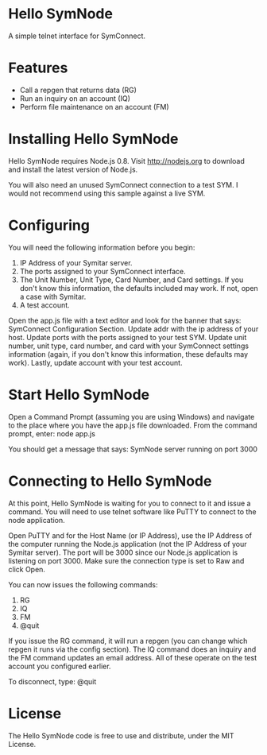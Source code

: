 # Hello SymNode

A simple telnet interface for SymConnect.

# Features

* Call a repgen that returns data (RG)
* Run an inquiry on an account (IQ)
* Perform file maintenance on an account (FM)

# Installing Hello SymNode

Hello SymNode requires Node.js 0.8. Visit http://nodejs.org to download and install the latest version of Node.js.

You will also need an unused SymConnect connection to a test SYM. I would not recommend using this sample against a live SYM.

# Configuring

You will need the following information before you begin:

1. IP Address of your Symitar server.
2. The ports assigned to your SymConnect interface.
3. The Unit Number, Unit Type, Card Number, and Card settings. If you don't know this information, the defaults included may work. If not, open a case with Symitar.
4. A test account.

Open the app.js file with a text editor and look for the banner that says: SymConnect Configuration Section. Update addr with the ip address of your host. Update ports with the ports assigned to your test SYM. Update unit number, unit type, card number, and card with your SymConnect settings information (again, if you don't know this information, these defaults may work). Lastly, update account with your test account.

# Start Hello SymNode

Open a Command Prompt (assuming you are using Windows) and navigate to the place where you have the app.js file downloaded. From the command prompt, enter: node app.js

You should get a message that says: SymNode server running on port 3000

# Connecting to Hello SymNode

At this point, Hello SymNode is waiting for you to connect to it and issue a command. You will need to use telnet software like PuTTY to connect to the node application. 

Open PuTTY and for the Host Name (or IP Address), use the IP Address of the computer running the Node.js application (not the IP Address of your Symitar server). The port will be 3000 since our Node.js application is listening on port 3000. Make sure the connection type is set to Raw and click Open.

You can now issues the following commands:

1. RG
2. IQ
3. FM
4. @quit

If you issue the RG command, it will run a repgen (you can change which repgen it runs via the config section). The IQ command does an inquiry and the FM command updates an email address. All of these operate on the test account you configured earlier.

To disconnect, type: @quit

# License

The Hello SymNode code is free to use and distribute, under the MIT License.



